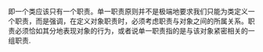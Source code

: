 
即一个类应该只有一个职责。单一职责原则并不是极端地要求我们只能为类定义一个职责，而是强调，在定义对象职责时，必须考虑职责与对象之间的所属关系。职责必须恰如其分地表现对象的行为，或者说单一职责指的是与该对象紧密相关的一组职责.